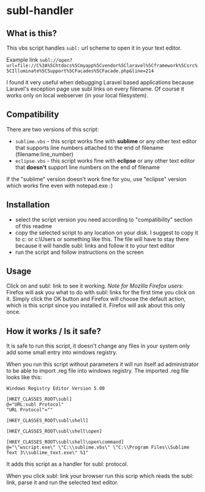 subl-handler
============

## What is this?

This vbs script handles `subl:` url scheme to open it in your text editor.

Example link
``` subl://open?url=file://C%3A%5Chtdocs%5Cmyapp%5Cvendor%5Claravel%5Cframework%5Csrc%5CIlluminate%5CSupport%5CFacades%5CFacade.php&line=214 ```

I found it very useful when debugging Laravel based applications because Laravel's exception page use subl links on every filename.
Of course it works only on local webserver (in your local filesystem).

## Compatibility

There are two versions of this script:
- `sublime.vbs` - this script works fine with **sublime** or any other text editor that supports line numbers attached to the end of filename (filename:line_number)
- `eclipse.vbs` - this script works fine with **eclipse** or any other text editor that **doesn't** support line numbers on the end of filename

If the "sublime" version doesn't work fine for you, use "eclipse" version which works fine even with notepad.exe :)

## Installation

- select the script version you need according to "compatibility" section of this readme
- copy the selected script to any location on your disk. I suggest to copy it to c: or c:\Users or something like this. The file will have to stay there because it will handle subl: links and follow it to your text editor
- run the script and follow instructions on the screen

## Usage

Click on and subl: link to see it working.
*Note for Mozilla Firefox users*: Firefox will ask you what to do with subl: links for the first time you click on it. Simply click the OK button and Firefox will choose the default action, which is this script since you installed it. Firefox will ask about this only once.

## How it works / Is it safe?

It is safe to run this script, it doesn't change any files in your system only add some small entry into windows registry.

When you run this script without parameters it will run itself ad administrator to be able to import .reg file into windows registry.
The imported .reg file looks like this:
```
Windows Registry Editor Version 5.00

[HKEY_CLASSES_ROOT\subl]
@="URL:subl Protocol"
"URL Protocol"=""

[HKEY_CLASSES_ROOT\subl\shell]

[HKEY_CLASSES_ROOT\subl\shell\open]

[HKEY_CLASSES_ROOT\subl\shell\open\command]
@="\"wscript.exe\" \"C:\\sublime.vbs\" \"C:\\Program Files\\Sublime Text 3\\sublime_text.exe\" %1"
```

It adds this script as a handler for subl: protocol.

When you click subl: link your browser run this scrip which reads the subl: link, parse it and run the selected text editor.
